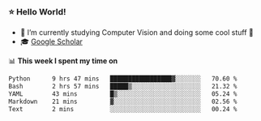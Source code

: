 ### ⭐️ Hello World!

<!--
**hologerry/hologerry** is a ✨ _special_ ✨ repository because its `README.md` (this file) appears on your GitHub profile.

Here are some ideas to get you started:

- 🔭 I’m currently working and studying on Computer Vision
- 🌱 I’m currently learning at Peking University
- 💬 Ask me about 
- 📫 How to reach me: E-mail
- 😄 Pronouns: he/his
- ⚡ Fun fact: Music is the Power
-->


- 🔭 I’m currently studying Computer Vision and doing some cool stuff 🤖
- 🎓 [Google Scholar](https://scholar.google.com/citations?user=3ykqW9wAAAAJ&hl=en)


📊 **This week I spent my time on**

<!--START_SECTION:waka-->

```txt
Python      9 hrs 47 mins   █████████████████▓░░░░░░░   70.60 %
Bash        2 hrs 57 mins   █████▒░░░░░░░░░░░░░░░░░░░   21.32 %
YAML        43 mins         █▒░░░░░░░░░░░░░░░░░░░░░░░   05.24 %
Markdown    21 mins         ▓░░░░░░░░░░░░░░░░░░░░░░░░   02.56 %
Text        2 mins          ░░░░░░░░░░░░░░░░░░░░░░░░░   00.24 %
```

<!--END_SECTION:waka-->
